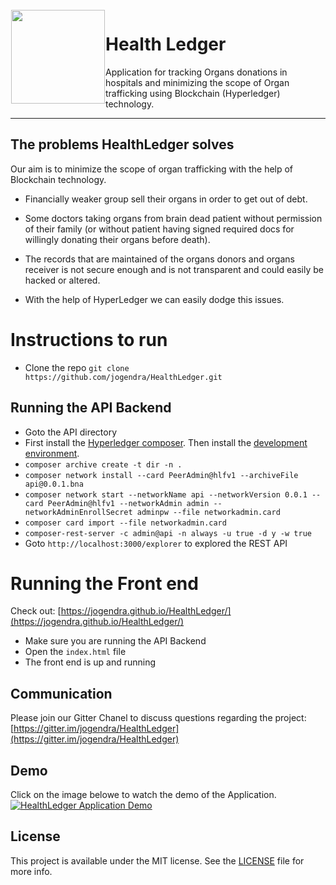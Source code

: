 <img src="/Static/logo/icon.png" align="left" hspace="1" vspace="1" height="150" width="150">

# Health Ledger
Application for tracking Organs donations in hospitals and minimizing the scope of Organ trafficking using Blockchain (Hyperledger) technology.

---



## The problems HealthLedger solves
Our aim is to minimize the scope of organ trafficking with the help of Blockchain technology.

- Financially weaker group sell their organs in order to get out of debt.

- Some doctors taking organs from brain dead patient without permission of their family (or without patient having signed required docs for willingly donating their organs before death).

- The records that are maintained of the organs donors and organs receiver is not secure enough and is not  transparent and could  easily be hacked or altered.

- With the help of HyperLedger we can easily dodge this issues.
  
# Instructions to run

- Clone the repo `git clone https://github.com/jogendra/HealthLedger.git`
## Running the API Backend
- Goto the API directory
- First install the [Hyperledger composer](https://hyperledger.github.io/composer/latest/installing/installing-prereqs.html). Then install the [development environment](https://hyperledger.github.io/composer/latest/installing/development-tools.html).
- `composer archive create -t dir -n .`
- `composer network install --card PeerAdmin@hlfv1 --archiveFile api@0.0.1.bna`
- `composer network start --networkName api --networkVersion 0.0.1 --card PeerAdmin@hlfv1 --networkAdmin admin --networkAdminEnrollSecret adminpw --file networkadmin.card`
- `composer card import --file networkadmin.card` 
- `composer-rest-server -c admin@api -n always -u true -d y -w true`
- Goto `http://localhost:3000/explorer` to explored the REST API

# Running the Front end
Check out: [https://jogendra.github.io/HealthLedger/](https://jogendra.github.io/HealthLedger/)
- Make sure you are running the API Backend 
- Open the `index.html` file
- The front end is up and running 

## Communication
Please join our Gitter Chanel to discuss questions regarding the project: [https://gitter.im/jogendra/HealthLedger](https://gitter.im/jogendra/HealthLedger)

## Demo
Click on the image belowe to watch the demo of the Application.
[![HealthLedger Application Demo](/Static/screenshots/1.png)](https://www.youtube.com/watch?v=yFfFxOFAh2w)


## License

This project is available under the MIT license. See the [LICENSE](LICENSE) file for more info.

